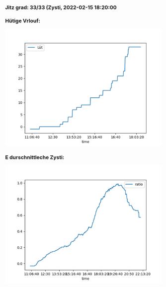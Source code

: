 ### Jitz grad: 33/33 (Zysti, 2022-02-15 18:20:00

### Hütige Vrlouf:
![Graph](Today.png)

### E durschnittleche Zysti:
![Graph](Zysti.png)